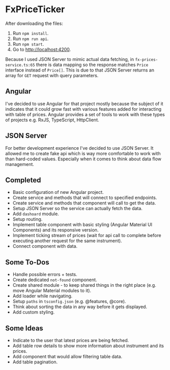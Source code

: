 # FxPriceTicker
After downloading the files:
1. Run `npm install`.
2. Run `npm run api`.
3. Run `npm start`.
4. Go to [http://localhost:4200](http://localhost:4200).

Because I used JSON Server to mimic actual data fetching, in `fx-prices-service.ts:65` there is data mapping so the response matches `Price` interface instead of `Price[]`. This is due to that JSON Server returns an array for `GET` request with query parameters.


## Angular
I've decided to use Angular for that project mostly because the subject of it indicates that it could grow fast with various features added for interacting with table of prices. Angular provides a set of tools to work with these types of projects e.g. RxJS, TypeScript, HttpClient.


## JSON Server
For better development experience I've decided to use JSON Server. It allowed me to create fake api which is way more comfortable to work with than hard-coded values. Especially when it comes to think about data flow management.


## Completed
- Basic configuration of new Angular project.
- Create service and methods that will connect to specified endpoints.
- Create service and methods that component will call to get the data.
- Setup JSON Server so the service can actually fetch the data.
- Add `dashoard` module.
- Setup routing.
- Implement table component with basic styling (Angular Material UI Components) and its responsive version.
- Implement ticking stream of prices (wait for api call to complete before executing another request for the same instrument).
- Connect component with data.


## Some To-Dos
- Handle possible errors + tests.
- Create dedicated `not-found` component.
- Create shared module - to keep shared things in the right place (e.g. move Angular Material modules to it).
- Add loader while navigating.
- Setup `paths` in `tsconfig.json` (e.g. @features, @core).
- Think about sorting the data in any way before it gets displayed.
- Add custom styling.


## Some Ideas
- Indicate to the user that latest prices are being fetched.
- Add table row details to show more information about instrument and its prices.
- Add component that would allow filtering table data.
- Add table pagination.
